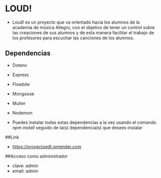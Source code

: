 # LOUD!

- Loud! es un proyecto que va orientado hacia los alumnos de la academia de música Allegro, con el objetivo de tener un control sobre las creaciones de sus alumnos y de esta manera facilitar el trabajo de los profesores para escuchar las canciones de los alumnos.

## Dependencias

- Dotenv
- Express
- Flowbite
- Mongoose
- Multer
- Nodemon

- Puedes instalar todas estas dependencias a la vez usando el comando _npm install_ seguido de la(s) dependencia(s) que desees instalar

##Link 

- https://proyectoedt.onrender.com

##Acceso como administrador

- clave: admin
- email: admin
